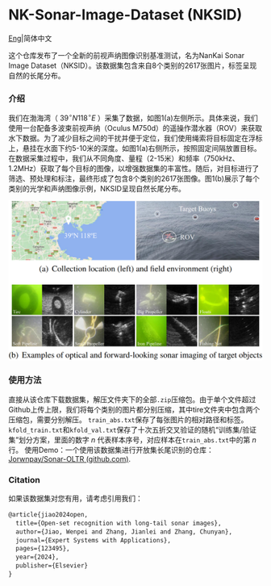 # NK-Sonar-Image-Dataset (NKSID)

[Eng](https://github.com/Jorwnpay/NK-Sonar-Image-Dataset/blob/main/Readme.md)|简体中文

这个仓库发布了一个全新的前视声纳图像识别基准测试，名为NanKai Sonar Image Dataset（NKSID）。该数据集包含来自8个类别的2617张图片，标签呈现自然的长尾分布。

### 介绍

我们在渤海湾（ $39^\circ N 118^\circ E$ ）采集了数据，如图1(a)左侧所示。具体来说，我们使用一台配备多波束前视声纳（Oculus M750d）的遥操作潜水器（ROV）来获取水下数据。为了减少目标之间的干扰并便于定位，我们使用绳索将目标固定在浮标上，悬挂在水面下约5-10米的深度。如图1(a)右侧所示，按照固定间隔放置目标。在数据采集过程中，我们从不同角度、量程（2-15米）和频率（750kHz、1.2MHz）获取了每个目标的图像，以增强数据集的丰富性。随后，对目标进行了筛选、预处理和标注，最终形成了包含8个类别的2617张图像。图1(b)展示了每个类别的光学和声纳图像示例，NKSID呈现自然长尾分布。

<img src=".\img\data_info.png" style="zoom:60%;" />

### 使用方法

直接从该仓库下载数据集，解压文件夹下的全部`.zip`压缩包。由于单个文件超过Github上传上限，我们将每个类别的图片都分别压缩，其中tire文件夹中包含两个压缩包，需要分别解压。 `train_abs.txt`保存了每张图片的相对路径和标签。 `kfold_train.txt`和`kfold_val.txt`保存了十次五折交叉验证的随机“训练集/验证集”划分方案，里面的数字 $n$ 代表样本序号，对应样本在`train_abs.txt`中的第 $n$ 行。 使用Demo：一个使用该数据集进行开放集长尾识别的仓库：[Jorwnpay/Sonar-OLTR (github.com)](https://github.com/Jorwnpay/Sonar-OLTR).

### Citation

如果该数据集对您有用，请考虑引用我们：

```latex
@article{jiao2024open,
  title={Open-set recognition with long-tail sonar images},
  author={Jiao, Wenpei and Zhang, Jianlei and Zhang, Chunyan},
  journal={Expert Systems with Applications},
  pages={123495},
  year={2024},
  publisher={Elsevier}
}
```


